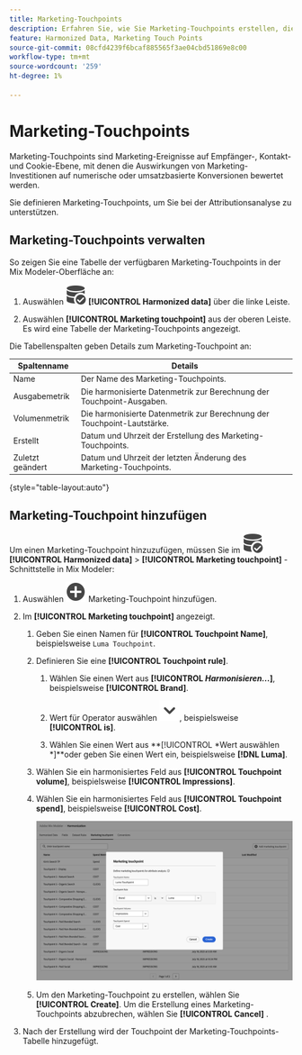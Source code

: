 ```yaml
---
title: Marketing-Touchpoints
description: Erfahren Sie, wie Sie Marketing-Touchpoints erstellen, die im Rahmen der Harmonisierung Ihrer Daten in Mix Modeler verwendet werden.
feature: Harmonized Data, Marketing Touch Points
source-git-commit: 08cfd4239f6bcaf885565f3ae04cbd51869e8c00
workflow-type: tm+mt
source-wordcount: '259'
ht-degree: 1%

---
```



# Marketing-Touchpoints

Marketing-Touchpoints sind Marketing-Ereignisse auf Empfänger-, Kontakt- und Cookie-Ebene, mit denen die Auswirkungen von Marketing-Investitionen auf numerische oder umsatzbasierte Konversionen bewertet werden.

Sie definieren Marketing-Touchpoints, um Sie bei der Attributionsanalyse zu unterstützen.

## Marketing-Touchpoints verwalten

So zeigen Sie eine Tabelle der verfügbaren Marketing-Touchpoints in der Mix Modeler-Oberfläche an:

1. Auswählen ![DataSearch](../assets/icons/DataCheck.svg) **[!UICONTROL Harmonized data]** über die linke Leiste.

1. Auswählen **[!UICONTROL Marketing touchpoint]** aus der oberen Leiste. Es wird eine Tabelle der Marketing-Touchpoints angezeigt.

Die Tabellenspalten geben Details zum Marketing-Touchpoint an:

| Spaltenname | Details |
| --- | ---|
| Name | Der Name des Marketing-Touchpoints. |
| Ausgabemetrik | Die harmonisierte Datenmetrik zur Berechnung der Touchpoint-Ausgaben. |
| Volumenmetrik | Die harmonisierte Datenmetrik zur Berechnung der Touchpoint-Lautstärke. |
| Erstellt | Datum und Uhrzeit der Erstellung des Marketing-Touchpoints. |
| Zuletzt geändert | Datum und Uhrzeit der letzten Änderung des Marketing-Touchpoints. |

{style="table-layout:auto"}

## Marketing-Touchpoint hinzufügen

Um einen Marketing-Touchpoint hinzuzufügen, müssen Sie im ![DataSearch](../assets/icons/DataCheck.svg) **[!UICONTROL Harmonized data]** > **[!UICONTROL Marketing touchpoint]** -Schnittstelle in Mix Modeler:

1. Auswählen ![Hinzufügen](../assets/icons/AddCircle.svg) Marketing-Touchpoint hinzufügen.

1. Im **[!UICONTROL Marketing touchpoint]** angezeigt.

   1. Geben Sie einen Namen für **[!UICONTROL Touchpoint Name]**, beispielsweise `Luma Touchpoint`.

   1. Definieren Sie eine **[!UICONTROL Touchpoint rule]**.

      1. Wählen Sie einen Wert aus **[!UICONTROL *Harmonisieren...*]**, beispielsweise **[!UICONTROL Brand]**.

      1. Wert für Operator auswählen ![Chevron](../assets/icons/ChevronDown.svg), beispielsweise **[!UICONTROL is]**.

      1. Wählen Sie einen Wert aus **[!UICONTROL *Wert auswählen *]**oder geben Sie einen Wert ein, beispielsweise **[!DNL Luma]**.

   1. Wählen Sie ein harmonisiertes Feld aus **[!UICONTROL Touchpoint volume]**, beispielsweise **[!UICONTROL Impressions]**.

   1. Wählen Sie ein harmonisiertes Feld aus **[!UICONTROL Touchpoint spend]**, beispielsweise **[!UICONTROL Cost]**.

      ![Marketing-Touchpoint](../assets/create-touchpoint.png)

   1. Um den Marketing-Touchpoint zu erstellen, wählen Sie **[!UICONTROL Create]**. Um die Erstellung eines Marketing-Touchpoints abzubrechen, wählen Sie **[!UICONTROL Cancel]** .

1. Nach der Erstellung wird der Touchpoint der Marketing-Touchpoints-Tabelle hinzugefügt.

